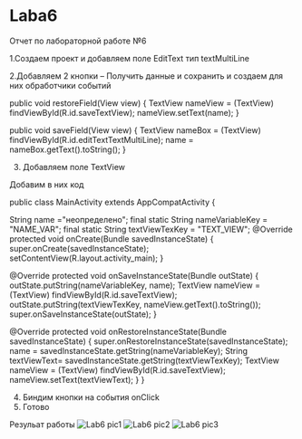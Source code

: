 # Laba6

Отчет по лабораторной работе №6

1.Создаем проект и добавляем поле EditText тип textMultiLine

2.Добавляем 2 кнопки – Получить данные и сохранить и создаем для них обработчики событий

public void restoreField(View view)
{
TextView nameView = (TextView) findViewById(R.id.saveTextView);
nameView.setText(name);
}

public void saveField(View view)
{ TextView nameBox = (TextView) findViewById(R.id.editTextTextMultiLine);
name = nameBox.getText().toString(); 
}

3. Добавляем поле TextView

Добавим в них код

public class MainActivity extends AppCompatActivity {

String name ="неопределено"; 
final static String nameVariableKey = "NAME_VAR";
final static String textViewTexKey = "TEXT_VIEW"; 
@Override 
protected void onCreate(Bundle savedInstanceState) {
super.onCreate(savedInstanceState); 
setContentView(R.layout.activity_main);
} 

@Override 
protected void onSaveInstanceState(Bundle outState) {
outState.putString(nameVariableKey, name); 
TextView nameView = (TextView) findViewById(R.id.saveTextView);
outState.putString(textViewTexKey, nameView.getText().toString()); 
super.onSaveInstanceState(outState);
}

@Override 
protected void onRestoreInstanceState(Bundle savedInstanceState) { 
super.onRestoreInstanceState(savedInstanceState); 
name = savedInstanceState.getString(nameVariableKey); 
String textViewText= savedInstanceState.getString(textViewTexKey); 
TextView nameView = (TextView) findViewById(R.id.saveTextView);
nameView.setText(textViewText); 
} 
}

4. Биндим кнопки на события onClick 
5. Готово 

Резульат работы 
![Lab6 pic1](https://user-images.githubusercontent.com/91713589/143525876-ad179883-6b9b-4b2c-bc29-00f3e8db4d4b.jpeg)
![Lab6 pic2](https://user-images.githubusercontent.com/91713589/143525882-53a4c94a-c8d0-4c84-b948-c97d58afa6e6.jpeg)
![Lab6 pic3](https://user-images.githubusercontent.com/91713589/143525890-7f67a0fa-18da-423e-afbc-7cfcb55fabeb.jpeg)
